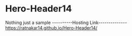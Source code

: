 # Hero-Header14
Nothing just a sample
----------Hosting Link--------------
https://ratnakar14.github.io/Hero-Header14/
